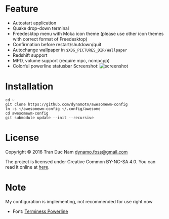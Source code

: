 Feature
=======

* Autostart application
* Quake drop-down terminal
* Freedesktop menu with Moka icon theme (please use other icon themes with correct format of Freedesktop)
* Confirmation before restart/shutdown/quit
* Autochange wallpaper in `$XDG_PICTURES_DIR/Wallpaper`
* Redshift support
* MPD, volume support (require mpc, ncmpcpp)
* Colorful powerline statusbar
Screenshot: ![screenshot](http://i.imgur.com/WitOCYJ.png)

Installation
=======

```
cd ~
git clone https://github.com/dynamotn/awesomewm-config
ln -s ~/awesomewm-config ~/.config/awesome
cd awesomewm-config
git submodule update --init --recursive
```

License
=======

Copyright © 2016 Tran Duc Nam <dynamo.foss@gmail.com>

The project is licensed under Creative Common BY-NC-SA 4.0.
You can read it online at [here](http://creativecommons.org/licenses/by-nc-sa/4.0/).

Note
=======

My configuration is implementing, not recommended for use right now
* Font: [Terminess Powerline](https://github.com/powerline/fonts/tree/master/Terminus)

